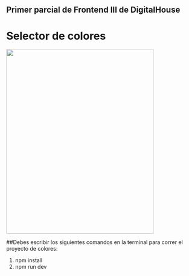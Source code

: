 ## Primer parcial de Frontend III de DigitalHouse

# Selector de colores

<img src="https://github.com/btomasmaiochi/Parcial-FrontendIII-DH/assets/86260963/0f971623-e579-4915-a9d0-0cbb3acd0f8d" width="390" height="490">

##Debes escribir los siguientes comandos en la terminal para correr el proyecto de colores:
1) npm install
2) npm run dev
